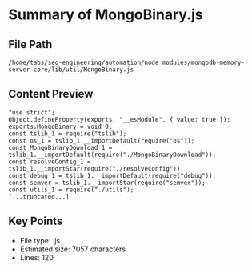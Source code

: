 # Summary of MongoBinary.js
  
## File Path
`/home/tabs/seo-engineering/automation/node_modules/mongodb-memory-server-core/lib/util/MongoBinary.js`

## Content Preview
```
"use strict";
Object.defineProperty(exports, "__esModule", { value: true });
exports.MongoBinary = void 0;
const tslib_1 = require("tslib");
const os_1 = tslib_1.__importDefault(require("os"));
const MongoBinaryDownload_1 = tslib_1.__importDefault(require("./MongoBinaryDownload"));
const resolveConfig_1 = tslib_1.__importStar(require("./resolveConfig"));
const debug_1 = tslib_1.__importDefault(require("debug"));
const semver = tslib_1.__importStar(require("semver"));
const utils_1 = require("./utils");
[...truncated...]
```

## Key Points
- File type: .js
- Estimated size: 7057 characters
- Lines: 120
